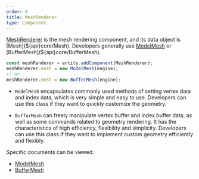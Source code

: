 ```yaml
---
order: 4
title: MeshRenderer
type: Component
---
```


[MeshRenderer](${api}core/MeshRenderer) is the mesh rendering component, and its data object is [Mesh](${api}core/Mesh). Developers generally use [ModelMesh](${api}core/ModelMesh) or [BufferMesh](${api}core/BufferMesh).

``` TypeScript
const meshRenderer = entity.addComponent(MeshRenderer);
meshRenderer.mesh = new ModelMesh(engine);
// or
meshRenderer.mesh = new BufferMesh(engine);
```

- `ModelMesh` encapsulates commonly used methods of setting vertex data and index data, which is very simple and easy to use. Developers can use this class if they want to quickly customize the geometry.

- `BufferMesh` can freely manipulate vertex buffer and index buffer data, as well as some commands related to geometry rendering. It has the characteristics of high efficiency, flexibility and simplicity. Developers can use this class if they want to implement custom geometry efficiently and flexibly.

Specific documents can be viewed:

- [ModelMesh](${docs}model-mesh)
- [BufferMesh](${docs}buffer-mesh)

